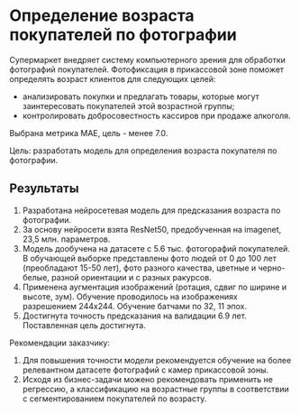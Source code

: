 # Определение возраста покупателей по фотографии
Cупермаркет внедряет систему компьютерного зрения для обработки фотографий покупателей. Фотофиксация в прикассовой зоне поможет определять возраст клиентов для следующих целей:
* анализировать покупки и предлагать товары, которые могут заинтересовать покупателей этой возрастной группы;
* контролировать добросовестность кассиров при продаже алкоголя.
  
Выбрана метрика МАЕ, цель - менее 7.0.

Цель: разработать модель для определения возраста покупателя по фотографии.

## Результаты

1. Разработана нейросетевая модель для предсказания возраста по фотографии.  
2. За основу нейросети взята ResNet50, предобученная на imagenet, 23,5  млн. параметров.  
3. Модель дообучена на датасете с 5.6 тыс. фотогорафий покупателей. В обучающей выборке представлены фото людей от 0 до 100 лет (преобладают 15-50 лет), фото разного качества, цветные и черно-белые, разной ориентации и с разных ракурсов.  
4. Применена аугментация изображений (ротация, сдвиг по ширине и высоте, зум). Обучение проводилось на изображениях разрешением 244х244. Обучение батчами по 32, 11 эпох.
5. Достигнута точность предсказания на валидации 6.9 лет. Поставленная цель достигнута.  

Рекомендации заказчику:
1. Для повышения точности модели рекомендуется обучение на более релевантном датасете фотографий с камер прикассовой зоны.
2. Исходя из бизнес-задачи можено рекомендовать применить не регрессию, а классификацию на возрастные группы в соответствии с сегментированием покупателей по возрасту.
